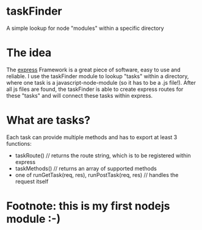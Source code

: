 # taskFinder
A simple lookup for node "modules" within a specific directory

# The idea

The [express](http://expressjs.com) Framework is a great piece of software, easy to use and reliable.
I use the taskFinder module to lookup "tasks" within a directory, where one task is a javascript-node-module (so it has to be a .js file!).
After all js files are found, the taskFinder is able to create express routes for these "tasks" and will connect these tasks within express.


# What are tasks?

Each task can provide multiple methods and has to export at least 3 functions:

* taskRoute() // returns the route string, which is to be registered within express
* taskMethods() // returns an array of supported methods
* one of runGetTask(req, res), runPostTask(req, res) // handles the request itself

# Footnote: this is my first nodejs module :-)
